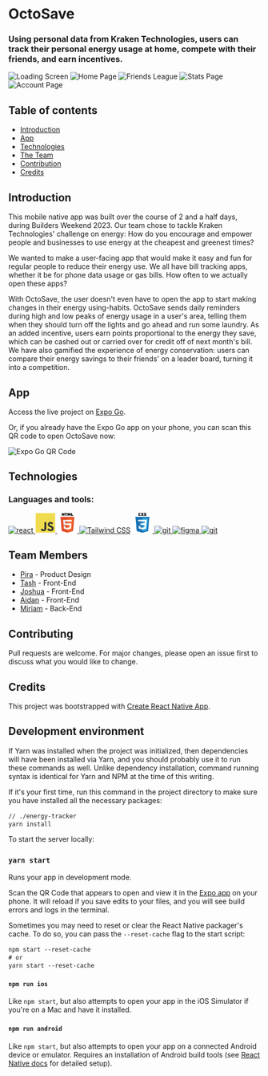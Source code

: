 <h1 align="left">OctoSave</h1>
<h3 align="left">Using personal data from Kraken Technologies, users can track their personal energy usage at home, compete with their friends, and earn incentives.</h3>

![Loading Screen](https://github.com/AidanFournier/energy-tracker/assets/78288118/01229d27-5f44-4d12-9082-7cbbc3c3572e)
![Home Page](https://github.com/AidanFournier/energy-tracker/assets/78288118/0a39e7f6-9f0b-468d-98eb-321c766839a3)
![Friends League](https://github.com/AidanFournier/energy-tracker/assets/78288118/c30b3a6e-de14-4e08-af73-9f85b746c404)
![Stats Page](https://github.com/AidanFournier/energy-tracker/assets/78288118/f4625800-c0e5-4fd6-bf1f-5c96664cce25)
![Account Page](https://github.com/AidanFournier/energy-tracker/assets/78288118/960dcaf4-978c-43c3-9271-29c4e4ce5383)

## Table of contents
* [Introduction](#introduction)
* [App](#app)
* [Technologies](#technologies)
* [The Team](#team)
* [Contribution](#contributing)
* [Credits](#credits)

## Introduction
This mobile native app was built over the course of 2 and a half days, during Builders Weekend 2023. Our team chose to tackle Kraken Technologies' challenge on energy: How do you encourage and empower people and businesses to use energy at the cheapest and greenest times?

We wanted to make a user-facing app that would make it easy and fun for regular people to reduce their energy use. We all have bill tracking apps, whether it be for phone data usage or gas bills. How often to we actually open these apps?

With OctoSave, the user doesn't even have to open the app to start making changes in their energy using-habits. OctoSave sends daily reminders during high and low peaks of energy usage in a user's area, telling them when they should turn off the lights and go ahead and run some laundry. As an added incentive, users earn points proportional to the energy they save, which can be cashed out or carried over for credit off of next month's bill. We have also gamified the experience of energy conservation: users can compare their energy savings to their friends' on a leader board, turning it into a competition. 

## App
Access the live project on [Expo Go](https://expo.dev/@aidoufou/energy-tracker?serviceType=classic&distribution=expo-go).

Or, if you already have the Expo Go app on your phone, you can scan this QR code to open OctoSave now:

<img src="https://github.com/AidanFournier/energy-tracker/assets/78288118/fcbd04dc-fd9c-4666-9d0a-f8deeca3c4f1" alt="Expo Go QR Code" width="200" height="200"/>

## Technologies

<h3 align="left">Languages and tools:</h3>
<a href="https://www.w3schools.com/css/" target="_blank"> <img src="https://cdn.jsdelivr.net/gh/devicons/devicon/icons/react/react-original.svg" alt="react" width="40" height="40"/> </a>
<a href="https://developer.mozilla.org/en-US/docs/Web/JavaScript" target="_blank"> <img src="https://raw.githubusercontent.com/devicons/devicon/master/icons/javascript/javascript-original.svg" alt="javascript" width="40" height="40"/> </a> 
<a href="https://www.w3.org/html/" target="_blank"> <img src="https://raw.githubusercontent.com/devicons/devicon/master/icons/html5/html5-original-wordmark.svg" alt="html5" width="40" height="40"/> </a>
<a href="https://cdn.jsdelivr.net/gh/devicons/devicon@v2.15.1/devicon.min.css" target="_blank"> <img src="https://cdn.jsdelivr.net/gh/devicons/devicon/icons/tailwindcss/tailwindcss-plain.svg" alt="Tailwind CSS" width="40" height="40"/></a>
<a href="https://www.w3schools.com/css/" target="_blank"> <img src="https://raw.githubusercontent.com/devicons/devicon/master/icons/css3/css3-original-wordmark.svg" alt="css3" width="40" height="40"/> </a>
<a href="https://git-scm.com/" target="_blank"> <img src="https://www.vectorlogo.zone/logos/git-scm/git-scm-icon.svg" alt="git" width="40" height="40"/> </a> <a href="https://www.figma.com/" target="_blank"> <img src="https://www.vectorlogo.zone/logos/figma/figma-icon.svg" alt="figma" width="40" height="40"/> </a> 
</a> <a href="https://git-scm.com/" target="_blank"> <img src="https://cdn.jsdelivr.net/gh/devicons/devicon/icons/canva/canva-original.svg" alt="git" width="40" height="40"/> </a> 

## Team Members
- [Pira](https://www.linkedin.com/in/pirada-jirawatvisut-b821081a1/) - Product Design
- [Tash](https://github.com/tashseb) - Front-End
- [Joshua](https://github.com/joshnsw) - Front-End
- [Aidan](https://www.linkedin.com/in/aidanfournier/) - Front-End
- [Miriam](https://github.com/mmiy55) - Back-End

## Contributing
Pull requests are welcome. For major changes, please open an issue first to discuss what you would like to change.

## Credits
This project was bootstrapped with [Create React Native App](https://github.com/react-community/create-react-native-app).

## Development environment
If Yarn was installed when the project was initialized, then dependencies will have been installed via Yarn, and you should probably use it to run these commands as well. Unlike dependency installation, command running syntax is identical for Yarn and NPM at the time of this writing.

If it's your first time, run this command in the project directory to make sure you have installed all the necessary packages:
```
// ./energy-tracker
yarn install
```

To start the server locally:

### `yarn start`

Runs your app in development mode.

Scan the QR Code that appears to open and view it in the [Expo app](https://expo.io) on your phone. It will reload if you save edits to your files, and you will see build errors and logs in the terminal.

Sometimes you may need to reset or clear the React Native packager's cache. To do so, you can pass the `--reset-cache` flag to the start script:

```
npm start --reset-cache
# or
yarn start --reset-cache
```
#### `npm run ios`

Like `npm start`, but also attempts to open your app in the iOS Simulator if you're on a Mac and have it installed.

#### `npm run android`

Like `npm start`, but also attempts to open your app on a connected Android device or emulator. Requires an installation of Android build tools (see [React Native docs](https://facebook.github.io/react-native/docs/getting-started.html) for detailed setup).
